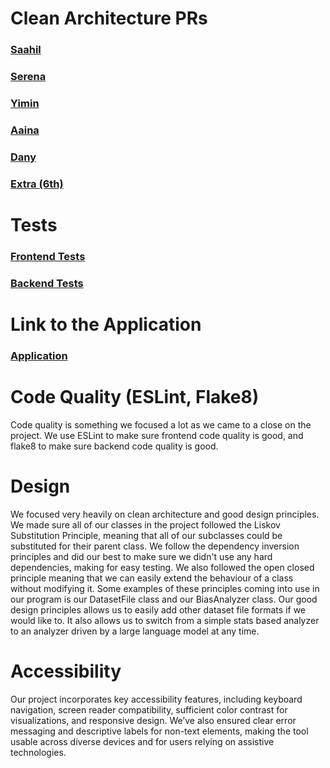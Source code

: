 # Clean Architecture PRs
### [Saahil](https://github.com/SaahilKapasi/CSC207-Project/pull/29)

### [Serena](https://github.com/SaahilKapasi/CSC207-Project/pull/34)

### [Yimin](https://github.com/SaahilKapasi/CSC207-Project/pull/33)

### [Aaina](https://github.com/SaahilKapasi/CSC207-Project/pull/53)

### [Dany](https://github.com/SaahilKapasi/CSC207-Project/pull/22)

### [Extra (6th)](https://github.com/SaahilKapasi/CSC207-Project/pull/42)

# Tests
### [Frontend Tests](https://youtu.be/rD32jV-tjMc)
### [Backend Tests](https://www.youtube.com/watch?v=Q0sRAoE_cbI)

# Link to the Application
### [Application](https://cashapp-dashboard.netlify.app/)

# Code Quality (ESLint, Flake8)
Code quality is something we focused a lot as we came to a close on the project. We use ESLint to make sure frontend code quality is good, and flake8 to make sure backend code quality is good. 

# Design
We focused very heavily on clean architecture and good design principles. We made sure all of our classes in the project followed the Liskov Substitution Principle, meaning that all of our subclasses could be substituted for their parent class. We follow the dependency inversion principles and did our best to make sure we didn't use any hard dependencies, making for easy testing. We also followed the open closed principle meaning that we can easily extend the behaviour of a class without modifying it. Some examples of these principles coming into use in our program is our DatasetFile class and our BiasAnalyzer class. Our good design principles allows us to easily add other dataset file formats if we would like to. It also allows us to switch from a simple stats based analyzer to an analyzer driven by a large language model at any time.

# Accessibility 
Our project incorporates key accessibility features, including keyboard navigation, screen reader compatibility, sufficient color contrast for visualizations, and responsive design. We’ve also ensured clear error messaging and descriptive labels for non-text elements, making the tool usable across diverse devices and for users relying on assistive technologies.